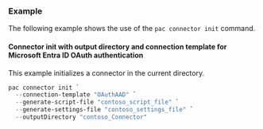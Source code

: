 ### Example

The following example shows the use of the `pac connector init` command.

#### Connector init with output directory and connection template for Microsoft Entra ID OAuth authentication

This example initializes a connector in the current directory.

```powershell
pac connector init `
  --connection-template "OAuthAAD" `
  --generate-script-file "contoso_script_file" `
  --generate-settings-file "contoso_settings_file" `
  --outputDirectory "contoso_Connector"
```
